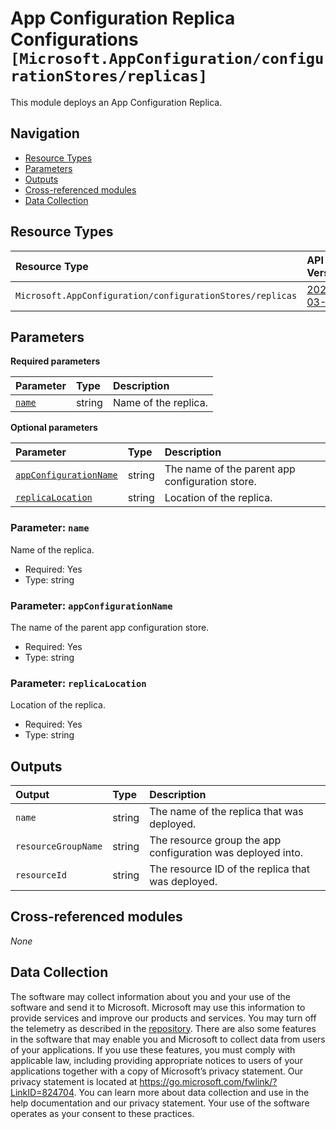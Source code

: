 # App Configuration Replica Configurations `[Microsoft.AppConfiguration/configurationStores/replicas]`

This module deploys an App Configuration Replica.

## Navigation

- [Resource Types](#Resource-Types)
- [Parameters](#Parameters)
- [Outputs](#Outputs)
- [Cross-referenced modules](#Cross-referenced-modules)
- [Data Collection](#Data-Collection)

## Resource Types

| Resource Type | API Version |
| :-- | :-- |
| `Microsoft.AppConfiguration/configurationStores/replicas` | [2023-03-01](https://learn.microsoft.com/en-us/azure/templates/Microsoft.AppConfiguration/2023-03-01/configurationStores/replicas) |

## Parameters

**Required parameters**

| Parameter | Type | Description |
| :-- | :-- | :-- |
| [`name`](#parameter-name) | string | Name of the replica. |

**Optional parameters**

| Parameter | Type | Description |
| :-- | :-- | :-- |
| [`appConfigurationName`](#parameter-appconfigurationname) | string | The name of the parent app configuration store. |
| [`replicaLocation`](#parameter-replicalocation) | string | Location of the replica. |

### Parameter: `name`

Name of the replica.

- Required: Yes
- Type: string

### Parameter: `appConfigurationName`

The name of the parent app configuration store.

- Required: Yes
- Type: string

### Parameter: `replicaLocation`

Location of the replica.

- Required: Yes
- Type: string


## Outputs

| Output | Type | Description |
| :-- | :-- | :-- |
| `name` | string | The name of the replica that was deployed. |
| `resourceGroupName` | string | The resource group the app configuration was deployed into. |
| `resourceId` | string | The resource ID of the replica that was deployed. |

## Cross-referenced modules

_None_

## Data Collection

The software may collect information about you and your use of the software and send it to Microsoft. Microsoft may use this information to provide services and improve our products and services. You may turn off the telemetry as described in the [repository](https://aka.ms/avm/telemetry). There are also some features in the software that may enable you and Microsoft to collect data from users of your applications. If you use these features, you must comply with applicable law, including providing appropriate notices to users of your applications together with a copy of Microsoft’s privacy statement. Our privacy statement is located at <https://go.microsoft.com/fwlink/?LinkID=824704>. You can learn more about data collection and use in the help documentation and our privacy statement. Your use of the software operates as your consent to these practices.
